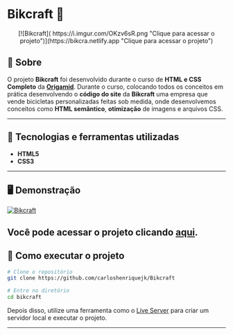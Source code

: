 # Bikcraft 🚴
<p align="center">
	[![Bikcraft]( https://i.imgur.com/OKzv6sR.png "Clique para acessar o projeto")](https://bikcra.netlify.app "Clique para acessar o projeto")   
</p>

## 📖 Sobre   
O projeto **Bikcraft** foi desenvolvido durante o curso de **HTML e CSS Completo** da **[Origamid](https://www.origamid.com/)**. Durante o curso, colocando todos os conceitos em prática desenvolvendo o **código do site** da **Bikcraft** uma empresa que vende bicicletas personalizadas feitas sob medida, onde desenvolvemos conceitos como **HTML semântico**, **otimização** de imagens e arquivos CSS.  

---

## 🚀 Tecnologias e ferramentas utilizadas
- **HTML5**
- **CSS3**
---

## 🖥️ Demonstração
[![Bikcraft]( https://i.imgur.com/mci9f8c.png "Clique para acessar o projeto")](https://bikcra.netlify.app "Clique para acessar o projeto")   

Você pode acessar o projeto clicando [aqui](https://bikcra.netlify.app).
---


## 🔧 Como executar o projeto

```bash
# Clone o repositório
git clone https://github.com/carloshenriquejk/Bikcraft

# Entre no diretório
cd bikcraft
```
Depois disso, utilize uma ferramenta como o [Live Server](https://marketplace.visualstudio.com/items?itemName=ritwickdey.LiveServer) para criar um servidor local e executar o projeto.

---
